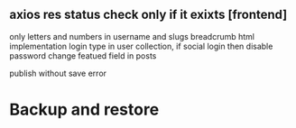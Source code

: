 ## axios res status check only if it exixts [frontend]
only letters and numbers in username and slugs
breadcrumb html implementation
login type in user collection, if social login then disable password change
featued field in posts

publish without save error

# Backup and restore